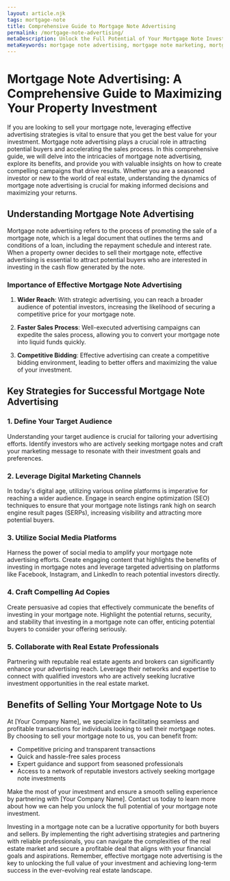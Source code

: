 ```yaml
---
layout: article.njk
tags: mortgage-note
title: Comprehensive Guide to Mortgage Note Advertising
permalink: /mortgage-note-advertising/
metaDescription: Unlock the Full Potential of Your Mortgage Note Investment with Effective Advertising.
metaKeywords: mortgage note advertising, mortgage note marketing, mortgage note companies, mortgage note lenders, mortgage note loans
---
```


# Mortgage Note Advertising: A Comprehensive Guide to Maximizing Your Property Investment

If you are looking to sell your mortgage note, leveraging effective advertising strategies is vital to ensure that you get the best value for your investment. Mortgage note advertising plays a crucial role in attracting potential buyers and accelerating the sales process. In this comprehensive guide, we will delve into the intricacies of mortgage note advertising, explore its benefits, and provide you with valuable insights on how to create compelling campaigns that drive results. Whether you are a seasoned investor or new to the world of real estate, understanding the dynamics of mortgage note advertising is crucial for making informed decisions and maximizing your returns.

## Understanding Mortgage Note Advertising

Mortgage note advertising refers to the process of promoting the sale of a mortgage note, which is a legal document that outlines the terms and conditions of a loan, including the repayment schedule and interest rate. When a property owner decides to sell their mortgage note, effective advertising is essential to attract potential buyers who are interested in investing in the cash flow generated by the note.

### Importance of Effective Mortgage Note Advertising

1. **Wider Reach**: With strategic advertising, you can reach a broader audience of potential investors, increasing the likelihood of securing a competitive price for your mortgage note.

2. **Faster Sales Process**: Well-executed advertising campaigns can expedite the sales process, allowing you to convert your mortgage note into liquid funds quickly.

3. **Competitive Bidding**: Effective advertising can create a competitive bidding environment, leading to better offers and maximizing the value of your investment.

## Key Strategies for Successful Mortgage Note Advertising

### 1. Define Your Target Audience

Understanding your target audience is crucial for tailoring your advertising efforts. Identify investors who are actively seeking mortgage notes and craft your marketing message to resonate with their investment goals and preferences.

### 2. Leverage Digital Marketing Channels

In today's digital age, utilizing various online platforms is imperative for reaching a wider audience. Engage in search engine optimization (SEO) techniques to ensure that your mortgage note listings rank high on search engine result pages (SERPs), increasing visibility and attracting more potential buyers.

### 3. Utilize Social Media Platforms

Harness the power of social media to amplify your mortgage note advertising efforts. Create engaging content that highlights the benefits of investing in mortgage notes and leverage targeted advertising on platforms like Facebook, Instagram, and LinkedIn to reach potential investors directly.

### 4. Craft Compelling Ad Copies

Create persuasive ad copies that effectively communicate the benefits of investing in your mortgage note. Highlight the potential returns, security, and stability that investing in a mortgage note can offer, enticing potential buyers to consider your offering seriously.

### 5. Collaborate with Real Estate Professionals

Partnering with reputable real estate agents and brokers can significantly enhance your advertising reach. Leverage their networks and expertise to connect with qualified investors who are actively seeking lucrative investment opportunities in the real estate market.

## Benefits of Selling Your Mortgage Note to Us

At [Your Company Name], we specialize in facilitating seamless and profitable transactions for individuals looking to sell their mortgage notes. By choosing to sell your mortgage note to us, you can benefit from:

- Competitive pricing and transparent transactions
- Quick and hassle-free sales process
- Expert guidance and support from seasoned professionals
- Access to a network of reputable investors actively seeking mortgage note investments

Make the most of your investment and ensure a smooth selling experience by partnering with [Your Company Name]. Contact us today to learn more about how we can help you unlock the full potential of your mortgage note investment.

Investing in a mortgage note can be a lucrative opportunity for both buyers and sellers. By implementing the right advertising strategies and partnering with reliable professionals, you can navigate the complexities of the real estate market and secure a profitable deal that aligns with your financial goals and aspirations. Remember, effective mortgage note advertising is the key to unlocking the full value of your investment and achieving long-term success in the ever-evolving real estate landscape.